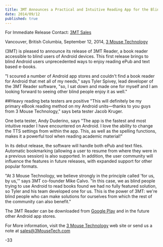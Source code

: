 ```yaml
---
title: 3MT Announces a Practical and Intuitive Reading App for the Blind, by the Blind. 
date: 2014/09/12
published: true
---
```


For Immediate Release
Contact: [3MT Sales][1]

Vancouver, British Columbia, September 12, 2014, [3 Mouse Technology][2]

(3MT) is pleased to announce its release of 3MT Reader, a book reader accessible to blind users of Android devices. This first release brings to blind Android users unprecedented ways to enjoy reading ePub and text based e-books.

"I scoured a number of Android app stores and couldn't find a book reader for Android that met all of my needs," says Tyler Spivey, lead developer of the 3MT Reader software, "so, I sat down and made one for myself and I am looking forward to seeing other blind people enjoy it as well."

##Heavy reading beta testers are positive 
"This will definitely be my primary eBook reading method on my Android units—thanks to you guys from 3 Mouse Technology," says beta tester Jacob Kruger.

One beta tester, Andy Duderino, says "The app is the fastest and most intuitive reader I have encountered on Android. I love the ability to change the TTS settings from within the app. This, as well as the spelling functions, makes it a powerful tool when reading academic material!"

In its debut release, the software will handle both ePub and text files. Automatic bookmarking (allowing a user to resume from where they were in a previous session) is also supported. In addition, the user community will influence the features in future releases, with expanded support for other popular formats.

"At 3 Mouse Technology, we believe strongly in the principle called 'for us, by us,'" says 3MT co-founder Mike Calvo. "In this case, we as blind people trying to use Android to read books found we had no fully featured solution, so Tyler and his team developed one for us. This is the power of 3MT: we're blind people who can make solutions for ourselves from which the rest of the community can also benefit."

The 3MT Reader can be downloaded from [Google Play][3] and in the future other Android app stores.

For More information, visit the [3 Mouse Technology][2] web site or send us a note at sales@3MouseTech.com

-33

[1]: mailto:sales@3MouseTech.com
[2]: http://www.3MouseTech.com
[3]: https://play.google.com/store/apps/details?id=com.allinaccess.epubreader
